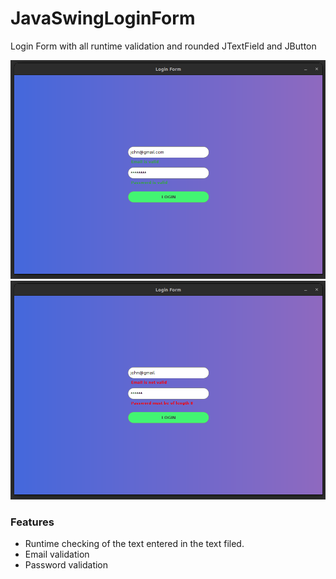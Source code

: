 # JavaSwingLoginForm
Login Form with all runtime validation and rounded JTextField and JButton

<img src="https://github.com/iamrohitsuthar/JavaSwingLoginForm/blob/master/readme_images/Screenshot%20from%202023-05-28%2018-50-02.png" width="650">
<img src="https://github.com/iamrohitsuthar/JavaSwingLoginForm/blob/master/readme_images/Screenshot%20from%202023-05-28%2018-50-14.png" width="650">

### Features
- Runtime checking of the text entered in the text filed.
- Email validation
- Password validation
